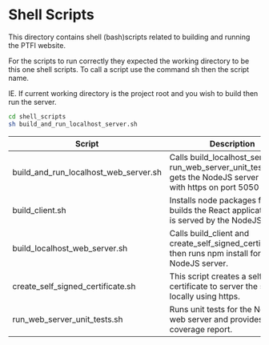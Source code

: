 # Shell Scripts

This directory contains shell (bash)scripts related to building and running the PTFI website.

For the scripts to run correctly they expected the working directory to be this one shell scripts. To call a script use the command sh then the script name.

IE. If current working directory is the project root and you wish to build then run the server.

```bash
cd shell_scripts
sh build_and_run_localhost_server.sh
```

|Script|Description|
|---|---|
|build_and_run_localhost_web_server.sh|Calls build_localhost_server.sh, run_web_server_unit_tests.shand gets the NodeJS server running with https on port 5050|
|build_client.sh|Installs node packages for and builds the React application that is served by the NodeJS server.|
|build_localhost_web_server.sh|Calls build_client and create_self_signed_certificate.sh, then runs npm install for the NodeJS server.|
|create_self_signed_certificate.sh|This script creates a self signed certificate to server the site locally using https.|
|run_web_server_unit_tests.sh|Runs unit tests for the NodeJS web server and provides coverage report.|

